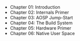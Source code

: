 * Chapter 01: Introduction
* Chapter 02: Internals Primer
* Chapter 03: AOSP Jump-Start
* Chapter 04: The Build System
* Chapter 05: Hardware Primer
* Chapter 06: Native User Space

